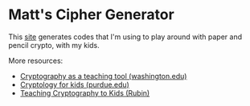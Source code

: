 # Matt's Cipher Generator

This [site](http://spraints.github.io/codes) generates codes that I'm using to play around with paper and pencil crypto, with my kids.


More resources:

* [Cryptography as a teaching tool (washington.edu)](http://www.math.washington.edu/~koblitz/crlogia.html)
* [Cryptology for kids (purdue.edu)](https://www.cerias.purdue.edu/education/k-12/teaching_resources/lessons_presentations/cryptology.html)
* [Teaching Cryptography to Kids (Rubin)](http://avi-rubin.blogspot.com/2010/03/teaching-cryptography-to-5th-graders.html)
